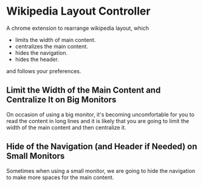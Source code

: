 # Wikipedia Layout Controller

<!-- > 2017-12-09T11:51:43+0800 -->

<!-- Keywords: *Wikipedia Layout Controller*. -->

<!-- One line description -->
<!-- A chrome extension to rearrange wikipedia layout to make it easier to read. -->

<!-- Description -->
A chrome extension to rearrange wikipedia layout, which 

- limits the width of main content.
- centralizes the main content.
- hides the navigation.
- hides the header.

and follows your preferences.


<!-- Why/Motivation -->
## Limit the Width of the Main Content and Centralize It on Big Monitors

On occasion of using a big monitor, it's becoming uncomfortable for you to read the content in long lines and it is likely that you are going to limit the width of the main content and then centralize it. 


<!-- Why/Motivation -->
## Hide of the Navigation (and Header if Needed) on Small Monitors

Sometimes when using a small monitor, we are going to hide the navigation to make more spaces for the main content.

